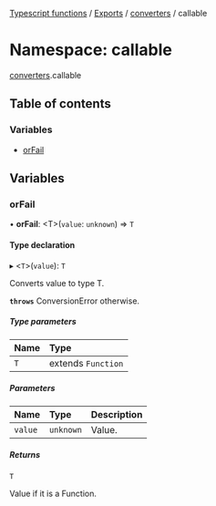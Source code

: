 [Typescript functions](../index.md) / [Exports](../modules.md) / [converters](converters.md) / callable

# Namespace: callable

[converters](converters.md).callable

## Table of contents

### Variables

- [orFail](converters.callable.md#orfail)

## Variables

### orFail

• **orFail**: <T\>(`value`: `unknown`) => `T`

#### Type declaration

▸ <`T`\>(`value`): `T`

Converts value to type T.

**`throws`** ConversionError otherwise.

##### Type parameters

| Name | Type |
| :------ | :------ |
| `T` | extends `Function` |

##### Parameters

| Name | Type | Description |
| :------ | :------ | :------ |
| `value` | `unknown` | Value. |

##### Returns

`T`

Value if it is a Function.

